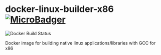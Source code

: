 # docker-linux-builder-x86 [![MicroBadger](https://images.microbadger.com/badges/image/alekseyyaroslavcev/linux-builder-x86.svg)](https://hub.docker.com/r/alekseyyaroslavcev/linux-builder-x86/)
![Docker Build Status](https://img.shields.io/docker/build/alekseyyaroslavcev/linux-builder-x86.svg)

Docker image for building native linux applications/libraries with GCC for x86
